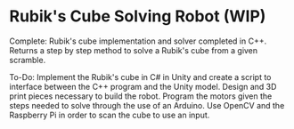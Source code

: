 # Rubik's Cube Solving Robot (WIP)

Complete:
Rubik's cube implementation and solver completed in C++. Returns a step by step method to solve a Rubik's cube from a given scramble.

To-Do:
Implement the Rubik's cube in C# in Unity and create a script to interface between the C++ program and the Unity model.
Design and 3D print pieces necessary to build the robot.
Program the motors given the steps needed to solve through the use of an Arduino.
Use OpenCV and the Raspberry Pi in order to scan the cube to use an input.


